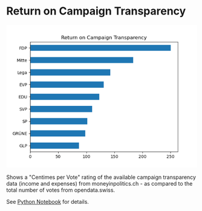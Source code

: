 # Return on Campaign Transparency

![](chart.png)

Shows a "Centimes per Vote" rating of the available campaign transparency data (income and expenses) from moneyinpolitics.ch - as compared to the total number of votes from opendata.swiss.

See [Python Notebook](ReturnOnElections.ipynb) for details.
